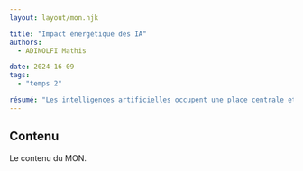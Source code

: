 ```yaml
---
layout: layout/mon.njk

title: "Impact énergétique des IA"
authors:
  - ADINOLFI Mathis

date: 2024-16-09
tags: 
  - "temps 2"

résumé: "Les intelligences artificielles occupent une place centrale et semblent être la solution à tous nos problèmes, même à ceux qui ne nécessitent pas leur emploi. Mais qu'en est-il de la consommation énergétique ? Dans quelle mesure l'implémentation de l'IA alourdit-elle notre facture d'énergie ? C'est à ces questions que je m'efforcerai de répondre dans ce MON."
---
```


## Contenu

Le contenu du MON.
